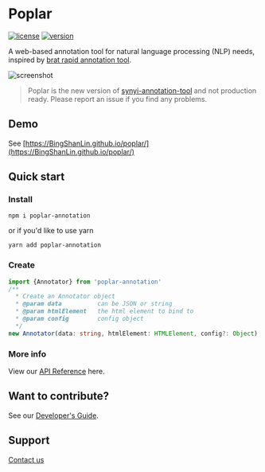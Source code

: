# Poplar

[![license](https://img.shields.io/github/license/synyi/poplar.svg)](https://github.com/BingShanLin/poplar/blob/master/LICENSE)
[![version](https://img.shields.io/npm/v/poplar-annotation.svg)](https://www.npmjs.com/package/poplar-annotation)


A web-based annotation tool for natural language processing (NLP) needs, inspired by [brat rapid annotation tool](http://brat.nlplab.org/).

![screenshot](http://i.v2ex.co/t690JyZS.png)

> Poplar is the new version of [synyi-annotation-tool](https://github.com/synyi/poplar/tree/0.5.x) and not production ready. Please report an issue if you find any problems.

## Demo

See [https://BingShanLin.github.io/poplar/](https://BingShanLin.github.io/poplar/)

## Quick start

### Install
```shell
npm i poplar-annotation
```
or if you'd like to use yarn
```shell
yarn add poplar-annotation
```
### Create
```typescript
import {Annotator} from 'poplar-annotation'
/**
  * Create an Annotator object
  * @param data          can be JSON or string
  * @param htmlElement   the html element to bind to
  * @param config        config object
  */
new Annotator(data: string, htmlElement: HTMLElement, config?: Object)
```

### More info

View our [API Reference](https://github.com/BingShanLin/poplar/tree/master/doc) here.

## Want to contribute?

See our [Developer's Guide](https://github.com/BingShanLin/poplar/blob/master/doc/Develop_Guides.md).


## Support

[Contact us](mailto:hanbingxiao@chinamobile.com)
